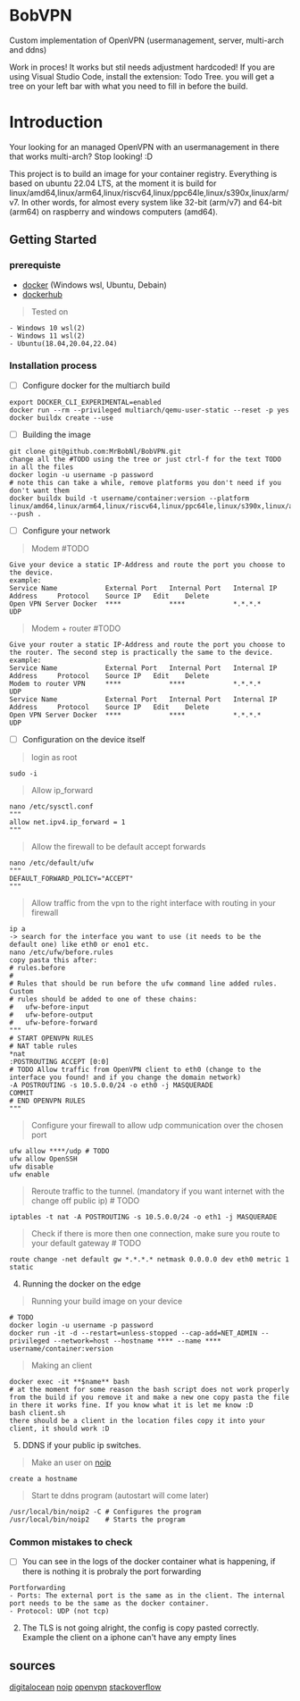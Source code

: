 # BobVPN
Custom implementation of OpenVPN (usermanagement, server, multi-arch and ddns)

Work in proces! It works but stil needs adjustment hardcoded!
If you are using Visual Studio Code, install the extension: Todo Tree. you will get a tree on your left bar with what you need to fill in before the build.

# Introduction
Your looking for an managed OpenVPN with an usermanagement in there that works multi-arch? Stop looking! :D

This project is to build an image for your container registry. Everything is based on ubuntu 22.04 LTS, at the moment it is build for linux/amd64,linux/arm64,linux/riscv64,linux/ppc64le,linux/s390x,linux/arm/v7. In other words, for almost every system like 32-bit (arm/v7) and 64-bit (arm64) on raspberry and windows computers (amd64).

## Getting Started
### prerequiste
- [docker](docker.com) (Windows wsl, Ubuntu, Debain)
- [dockerhub](hub.docker.com)
> Tested on
```
- Windows 10 wsl(2)
- Windows 11 wsl(2)
- Ubuntu(18.04,20.04,22.04)
```

### Installation process
- [ ] Configure docker for the multiarch build
```
export DOCKER_CLI_EXPERIMENTAL=enabled
docker run --rm --privileged multiarch/qemu-user-static --reset -p yes
docker buildx create --use
```
- [ ] Building the image
```
git clone git@github.com:MrBobNl/BobVPN.git
change all the #TODO using the tree or just ctrl-f for the text TODO in all the files
docker login -u username -p password
# note this can take a while, remove platforms you don't need if you don't want them
docker buildx build -t username/container:version --platform linux/amd64,linux/arm64,linux/riscv64,linux/ppc64le,linux/s390x,linux/arm/v7 --push .
```
- [ ] Configure your network
> Modem #TODO
```
Give your device a static IP-Address and route the port you choose to the device.
example: 
Service Name	        External Port	Internal Port	Internal IP Address	    Protocol	Source IP	Edit	Delete
Open VPN Server Docker	****	        ****            *.*.*.*         	    UDP			
```
> Modem + router #TODO
```
Give your router a static IP-Address and route the port you choose to the router. The second step is practically the same to the device.
example: 
Service Name	        External Port	Internal Port	Internal IP Address	    Protocol	Source IP	Edit	Delete
Modem to router VPN 	****	        ****            *.*.*.*         	    UDP			
Service Name	        External Port	Internal Port	Internal IP Address	    Protocol	Source IP	Edit	Delete
Open VPN Server Docker	****	        ****            *.*.*.*         	    UDP		
```
- [ ] Configuration on the device itself
> login as root
```
sudo -i
```
> Allow ip_forward
```
nano /etc/sysctl.conf
"""
allow net.ipv4.ip_forward = 1
"""
```
> Allow the firewall to be default accept forwards
```
nano /etc/default/ufw
"""
DEFAULT_FORWARD_POLICY="ACCEPT"
"""
```
> Allow traffic from the vpn to the right interface with routing in your firewall
```
ip a
-> search for the interface you want to use (it needs to be the default one) like eth0 or eno1 etc.
nano /etc/ufw/before.rules
copy pasta this after:
# rules.before
#
# Rules that should be run before the ufw command line added rules. Custom
# rules should be added to one of these chains:
#   ufw-before-input
#   ufw-before-output
#   ufw-before-forward
"""
# START OPENVPN RULES
# NAT table rules
*nat
:POSTROUTING ACCEPT [0:0]
# TODO Allow traffic from OpenVPN client to eth0 (change to the interface you found! and if you change the domain network)
-A POSTROUTING -s 10.5.0.0/24 -o eth0 -j MASQUERADE
COMMIT
# END OPENVPN RULES
"""
```
> Configure your firewall to allow udp communication over the chosen port
```
ufw allow ****/udp # TODO
ufw allow OpenSSH
ufw disable
ufw enable
```
> Reroute traffic to the tunnel. (mandatory if you want internet with the change off public ip) # TODO
```
iptables -t nat -A POSTROUTING -s 10.5.0.0/24 -o eth1 -j MASQUERADE
```
> Check if there is more then one connection, make sure you route to your default gateway # TODO
```
route change -net default gw *.*.*.* netmask 0.0.0.0 dev eth0 metric 1 static
```
4. Running the docker on the edge
> Running your build image on your device
```
# TODO
docker login -u username -p password
docker run -it -d --restart=unless-stopped --cap-add=NET_ADMIN --privileged --network=host --hostname **** --name **** username/container:version
```
> Making an client
```
docker exec -it **$name** bash
# at the moment for some reason the bash script does not work properly from the build if you remove it and make a new one copy pasta the file in there it works fine. If you know what it is let me know :D
bash client.sh
there should be a client in the location files copy it into your client, it should work :D
```
5. DDNS if your public ip switches.
> Make an user on [noip](noip.com)
```
create a hostname
```
> Start te ddns program (autostart will come later)
```
/usr/local/bin/noip2 -C # Configures the program
/usr/local/bin/noip2    # Starts the program
```
### Common mistakes to check
- [ ] You can see in the logs of the docker container what is happening, if there is nothing it is probraly the port forwarding
```
Portforwarding
- Ports: The external port is the same as in the client. The internal port needs to be the same as the docker container.
- Protocol: UDP (not tcp)
```
2. The TLS is not going alright, the config is copy pasted correctly.
Example the client on a iphone can't have any empty lines

## sources
[digitalocean](www.digitalocean.com)
[noip](noip.com)
[openvpn](openvpn.net)
[stackoverflow](https://stackoverflow.com/questions/59451531/how-to-create-tun-interface-inside-docker-container-image)